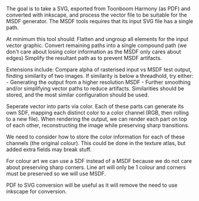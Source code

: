 The goal is to take a SVG, exported from Toonboom Harmony (as PDF) and converted with inkscape, and process the vector file to be suitable for the MSDF generator. The MSDF tools requires that its input SVG file has a single path.

At minimum this tool should:
Flatten and ungroup all elements for the input vector graphic.
Convert remaining paths into a single compound path (we don't care about losing color information as the MSDF only cares about edges)
Simplify the resultant path as to prevent MSDF artifacts.

Extensions include:
Compare alpha of rasterised input vs MSDF test output, finding similarity of two images.
If similarity is below a threadhold, try either:
    - Generating the output from a higher resolution MSDF
    - Further smoothing and/or simplifying vector paths to reduce artifacts.
Similarities should be stored, and the most similar configuration should be used.

Seperate vector into parts via color. Each of these parts can generate its own SDF, mapping each distinct color to a color channel (RGB, then rolling to a new file). When rendering the output, we can render each part on top of each other, reconstructing the image while preserving sharp transitions. 

We need to consider how to store the color information for each of these channels (the original colour). This could be done in the texture atlas, but added extra fields may break stuff.

For colour art we can use a SDF instead of a MSDF because we do not care about preserving sharp corners.
Line art will only be 1 colour and corners must be preserved so we will use MSDF.

PDF to SVG conversion will be useful as it will remove the need to use inkscape for conversion.